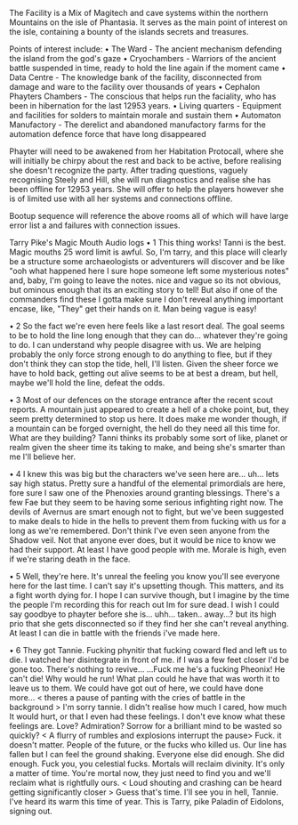The Facility is a Mix of Magitech and cave systems within the northern Mountains on the isle of Phantasia.  It serves as the main point of interest on the isle, containing a bounty of the islands secrets and treasures.

Points of interest include:
• The Ward - The ancient mechanism defending the island from the god's gaze 
• Cryochambers - Warriors of the ancient battle suspended in time, ready to hold the line again if the moment came
• Data Centre - The knowledge bank of the facility, disconnected from damage and ware to the facility over thousands of years
• Cephalon Phayters Chambers - The conscious that helps run the faciality, who has been in hibernation for the last 12953 years.
• Living quarters - Equipment and facilities for solders to maintain morale and sustain them
• Automaton Manufactory - The derelict and abandoned manufactory farms for the automation defence force that have long disappeared


Phayter will need to be awakened from her Habitation Protocall, where she will initially be chirpy about the rest and back to be active, before realising she doesn't recognize the party. After trading questions, vaguely recognising Steely and Hill, she will run diagnostics and realise she has been offline for 12953 years. She will offer to help the players however she is of limited use with all her systems and connections offline.

Bootup sequence will reference the above rooms all of which will have large error list a and failures with connection issues.


Tarry Pike's Magic Mouth Audio logs
• 1
This thing works! Tanni is the best. Magic mouths 25 word limit is awful. So, I'm tarry, and this place will clearly be a structure some archaeologists or adventurers will discover and be like "ooh what happened here I sure hope someone left some mysterious notes" and, baby, I'm going to leave the notes. nice and vague so  its not obvious, but ominous enough that its an exciting story to tell! But also if one of the commanders find these I gotta make sure I don't reveal anything important encase, like, "They" get their hands on it. Man being vague is easy! 

• 2 
So the fact we're even here feels like a last resort deal. The goal seems to be to hold the line long enough that they can do... whatever they're going to do. I can understand why people disagree with us. We are helping probably the only force strong enough to do anything to flee, but if they don't think they can stop the tide, hell, I'll listen. Given the sheer force we have to hold back, getting out alive seems to be at best a dream, but hell, maybe we'll hold the line, defeat the odds. 

• 3
 Most of our defences on the storage entrance after the recent scout reports. A mountain just appeared to create a hell of a choke point, but, they seem pretty determined to stop us here. It does make me wonder though, if a mountain can be forged overnight, the hell do they need all this time for. What are they building? Tanni thinks its probably some sort of like, planet or realm given the sheer time its taking to make, and being she's smarter than me I'll believe her.

• 4
I knew this was big but the characters we've seen here are... uh... lets say high status. Pretty sure a handful of the elemental primordials are here, fore sure I saw one of the Phenoxies around granting blessings. There's a few Fae but they seem to be having some serious infighting right now. The devils of Avernus are smart enough not to fight, but we've been suggested to make deals to hide in the hells to prevent them from fucking with us for a long as we're remembered. Don't think I've even seen anyone from the Shadow veil. Not that anyone ever does, but it would be nice to know we had their support. At least I have good people with me. Morale is high, even if we're staring death in the face.

• 5 
Well, they're here. It's unreal the feeling you know you'll see everyone here for the last time. I can't say it's upsetting though. This matters, and its a fight worth dying for. I hope I can survive though, but I imagine by the time the people I'm recording this for reach out Im for sure dead. I wish I could say goodbye to phayter before she is... uhh... taken.. away...? but its high prio that she gets disconnected so if they find her she can't reveal anything. At least I can die in battle with the friends i've made here. 

• 6 
They got Tannie. Fucking phynitir that fucking coward fled and left us to die. I watched her disintegrate in front of me. if I was a few feet closer I'd be gone too. There's nothing to revive...  ...Fuck me he's a fucking Pheonix! He can't die! Why would he run! What plan could he have that was worth it to leave us to them. We could have got out of here, we could have done more...
< theres a pause of panting with the cries of battle in the background >
I'm sorry tannie. I didn't realise how much I cared, how much It would hurt, or that I even had these feelings. I don't eve know what these feelings are. Love? Admiration? Sorrow for a brilliant  mind to be wasted so quickly? 
< A flurry of rumbles and explosions interrupt the pause> 
Fuck. it doesn't matter. People of the future, or the fucks who killed us. Our line has fallen but I can feel the ground shaking. Everyone else did enough. She did enough. Fuck you, you celestial fucks. Mortals will reclaim divinity. It's only a matter of time. You're mortal now, they just need to find you and we'll reclaim what is rightfully ours.
< Loud shouting and crashing can be heard getting significantly closer >
Guess that's time. I'll see you in hell, Tannie. I've heard its warm this time of year. This is Tarry, pike Paladin of Eidolons, signing out.